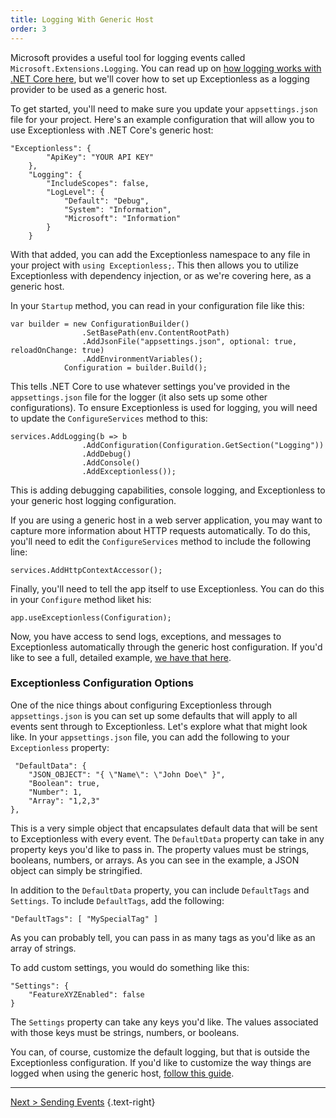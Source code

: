 ```yaml
---
title: Logging With Generic Host
order: 3
---
```


Microsoft provides a useful tool for logging events called `Microsoft.Extensions.Logging`. You can read up on [how logging works with .NET Core here](https://docs.microsoft.com/en-us/aspnet/core/fundamentals/logging/?view=aspnetcore-5.0), but we'll cover how to set up Exceptionless as a logging provider to be used as a generic host. 

To get started, you'll need to make sure you update your `appsettings.json` file for your project. Here's an example configuration that will allow you to use Exceptionless with .NET Core's generic host: 

```
"Exceptionless": {
        "ApiKey": "YOUR API KEY"
    },
    "Logging": {
        "IncludeScopes": false,
        "LogLevel": {
            "Default": "Debug",
            "System": "Information",
            "Microsoft": "Information"
        }
    }
```

With that added, you can add the Exceptionless namespace to any file in your project with `using Exceptionless;`. This then allows you to utilize Exceptionless with dependency injection, or as we're covering here, as a generic host. 

In your `Startup` method, you can read in your configuration file like this: 

```
var builder = new ConfigurationBuilder()
                .SetBasePath(env.ContentRootPath)
                .AddJsonFile("appsettings.json", optional: true, reloadOnChange: true)
                .AddEnvironmentVariables();
            Configuration = builder.Build();
```

This tells .NET Core to use whatever settings you've provided in the `appsettings.json` file for the logger (it also sets up some other configurations). To ensure Exceptionless is used for logging, you will need to update the `ConfigureServices` method to this: 

```
services.AddLogging(b => b
                .AddConfiguration(Configuration.GetSection("Logging"))
                .AddDebug()
                .AddConsole()
                .AddExceptionless());
```

This is adding debugging capabilities, console logging, and Exceptionless to your generic host logging configuration.

If you are using a generic host in a web server application, you may want to capture more information about HTTP requests automatically. To do this, you'll need to edit the `ConfigureServices` method to include the following line: 

`services.AddHttpContextAccessor();`

Finally, you'll need to tell the app itself to use Exceptionless. You can do this in your `Configure` method liket his: 

`app.useExceptionless(Configuration);`

Now, you have access to send logs, exceptions, and messages to Exceptionless automatically through the generic host configuration. If you'd like to see a full, detailed example, [we have that here](https://github.com/exceptionless/Exceptionless.Net/blob/9e91a51c36d03fcc3bee79a8b6eaee3034ac78b4/samples/Exceptionless.SampleAspNetCore/Startup.cs).

### Exceptionless Configuration Options 

One of the nice things about configuring Exceptionless through `appsettings.json` is you can set up some defaults that will apply to all events sent through to Exceptionless. Let's explore what that might look like. In your `appsettings.json` file, you can add the following to your `Exceptionless` property: 

```
 "DefaultData": {
    "JSON_OBJECT": "{ \"Name\": \"John Doe\" }",
    "Boolean": true,
    "Number": 1,
    "Array": "1,2,3"
},
```

This is a very simple object that encapsulates default data that will be sent to Exceptionless with every event. The `DefaultData` property can take in any property keys you'd like to pass in. The property values must be strings, booleans, numbers, or arrays. As you can see in the example, a JSON object can simply be stringified. 

In addition to the `DefaultData` property, you can include `DefaultTags` and `Settings`. To include `DefaultTags`, add the following: 

```
"DefaultTags": [ "MySpecialTag" ]
```

As you can probably tell, you can pass in as many tags as you'd like as an array of strings. 

To add custom settings, you would do something like this: 

```
"Settings": {
    "FeatureXYZEnabled": false 
}  
```

The `Settings` property can take any keys you'd like. The values associated with those keys must be strings, numbers, or booleans.

You can, of course, customize the default logging, but that is outside the Exceptionless configuration. If you'd like to customize the way things are logged when using the generic host, [follow this guide](https://docs.microsoft.com/en-us/aspnet/core/fundamentals/logging/?view=aspnetcore-5.0#configure-logging). 

---

[Next > Sending Events](../sending-events.md) {.text-right}